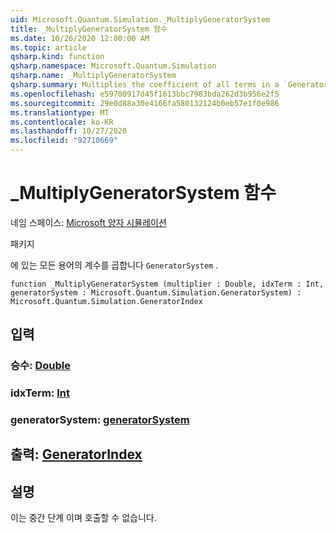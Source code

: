 ```yaml
---
uid: Microsoft.Quantum.Simulation._MultiplyGeneratorSystem
title: _MultiplyGeneratorSystem 함수
ms.date: 10/26/2020 12:00:00 AM
ms.topic: article
qsharp.kind: function
qsharp.namespace: Microsoft.Quantum.Simulation
qsharp.name: _MultiplyGeneratorSystem
qsharp.summary: Multiplies the coefficient of all terms in a `GeneratorSystem`.
ms.openlocfilehash: e59700917d45f1613bbc7983bda262d3b956e2f5
ms.sourcegitcommit: 29e0d88a30e4166fa580132124b0eb57e1f0e986
ms.translationtype: MT
ms.contentlocale: ko-KR
ms.lasthandoff: 10/27/2020
ms.locfileid: "92710669"
---
```

# <a name="_multiplygeneratorsystem-function"></a>_MultiplyGeneratorSystem 함수

네임 스페이스: [Microsoft 양자 시뮬레이션](xref:Microsoft.Quantum.Simulation)

패키지 [](https://nuget.org/packages/)


에 있는 모든 용어의 계수를 곱합니다 `GeneratorSystem` .

```qsharp
function _MultiplyGeneratorSystem (multiplier : Double, idxTerm : Int, generatorSystem : Microsoft.Quantum.Simulation.GeneratorSystem) : Microsoft.Quantum.Simulation.GeneratorIndex
```


## <a name="input"></a>입력

### <a name="multiplier--double"></a>승수: [Double](xref:microsoft.quantum.lang-ref.double)




### <a name="idxterm--int"></a>idxTerm: [Int](xref:microsoft.quantum.lang-ref.int)




### <a name="generatorsystem--generatorsystem"></a>generatorSystem: [generatorSystem](xref:Microsoft.Quantum.Simulation.GeneratorSystem)





## <a name="output--generatorindex"></a>출력: [GeneratorIndex](xref:Microsoft.Quantum.Simulation.GeneratorIndex)



## <a name="remarks"></a>설명

이는 중간 단계 이며 호출할 수 없습니다.